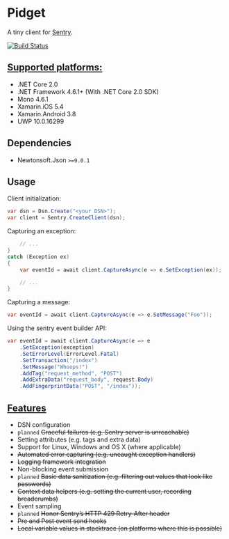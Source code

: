 # Pidget

A tiny client for [Sentry](https://sentry.io/).

[![Build Status](https://travis-ci.org/mausworks/pidget.svg?branch=master)](https://travis-ci.org/mausworks/pidget)

## [Supported platforms:](https://docs.microsoft.com/en-us/dotnet/standard/net-standard#net-implementation-support)

- .NET Core 2.0
- .NET Framework 4.6.1+ (With .NET Core 2.0 SDK)
- Mono 4.6.1
- Xamarin.iOS 5.4
- Xamarin.Android 3.8
- UWP 10.0.16299

## Dependencies

- Newtonsoft.Json `>=9.0.1`

## Usage

Client initialization:

```csharp
var dsn = Dsn.Create("<your DSN>");
var client = Sentry.CreateClient(dsn);
```

Capturing an exception:

```csharp
    // ...
}
catch (Exception ex)
{
    var eventId = await client.CaptureAsync(e => e.SetException(ex));

    // ...
}
```

Capturing a message:

```csharp
var eventId = await client.CaptureAsync(e => e.SetMessage("Foo"));
```

Using the sentry event builder API:

```csharp
var eventId = await client.CaptureAsync(e => e
    .SetException(exception)
    .SetErrorLevel(ErrorLevel.Fatal)
    .SetTransaction("/index")
    .SetMessage("Whoops!")
    .AddTag("request_method", "POST")
    .AddExtraData("request_body", request.Body)
    .AddFingerprintData("POST", "/index"));
```

## [Features](https://docs.sentry.io/clientdev/overview/#writing-an-sdk)

- DSN configuration
- `planned` ~~Graceful failures (e.g. Sentry server is unreachable)~~
- Setting attributes (e.g. tags and extra data)
- Support for Linux, Windows and OS X (where applicable)
- ~~Automated error capturing (e.g. uncaught exception handlers)~~
- ~~Logging framework integration~~
- Non-blocking event submission
- `planned` ~~Basic data sanitization (e.g. filtering out values that look like passwords)~~
- ~~Context data helpers (e.g. setting the current user, recording breadcrumbs)~~
- Event sampling
- `planned` ~~Honor Sentry’s HTTP 429 Retry-After header~~
- ~~Pre and Post event send hooks~~
- ~~Local variable values in stacktrace (on platforms where this is possible)~~
